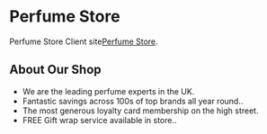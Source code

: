 # Perfume Store

Perfume Store Client site[Perfume Store](https://github.com/facebook/create-react-app).

## About Our Shop

<ul>
    <li>We are the leading perfume experts in the UK.</li>
    <li>Fantastic savings across 100s of top brands all year round..</li>
    <li>The most generous loyalty card membership on the high street.</li>
    <li>FREE Gift wrap service available in store..</li>
</ul>

